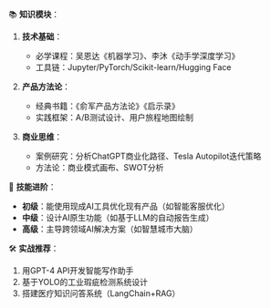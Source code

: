📚 **知识模块**：
1. **技术基础**：
   - 必学课程：吴恩达《机器学习》、李沐《动手学深度学习》
   - 工具链：Jupyter/PyTorch/Scikit-learn/Hugging Face

2. **产品方法论**：
   - 经典书籍：《俞军产品方法论》《启示录》
   - 实践框架：A/B测试设计、用户旅程地图绘制

3. **商业思维**：
   - 案例研究：分析ChatGPT商业化路径、Tesla Autopilot迭代策略
   - 方法论：商业模式画布、SWOT分析

🎯 **技能进阶**：
- **初级**：能使用现成AI工具优化现有产品（如智能客服优化）
- **中级**：设计AI原生功能（如基于LLM的自动报告生成）
- **高级**：主导跨领域AI解决方案（如智慧城市大脑）

🛠️ **实战推荐**：
1. 用GPT-4 API开发智能写作助手
2. 基于YOLO的工业瑕疵检测系统设计
3. 搭建医疗知识问答系统（LangChain+RAG）